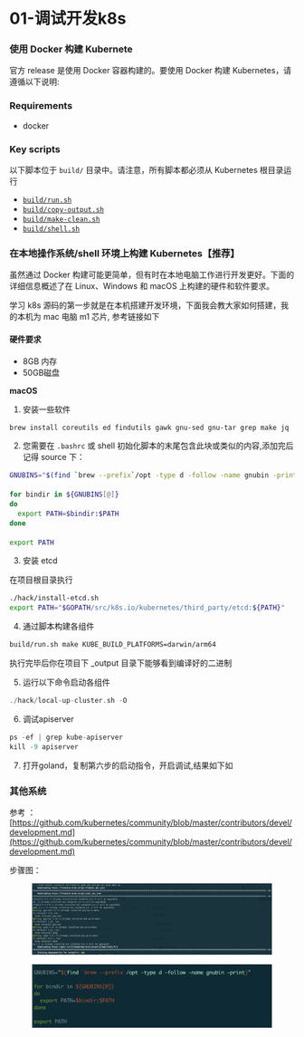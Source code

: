# 01-调试开发k8s

### 使用 Docker 构建 Kubernete

官方 release 是使用 Docker 容器构建的。要使用 Docker 构建 Kubernetes，请遵循以下说明:

### Requirements

* docker

### Key scripts

以下脚本位于 `build/` 目录中。请注意，所有脚本都必须从 Kubernetes 根目录运行

* [`build/run.sh`](https://github.com/kubernetes/kubernetes/blob/a3a49887ee73fa1108adac97a797dec02ccb00d4/build/run.sh)
* [`build/copy-output.sh`](https://github.com/kubernetes/kubernetes/blob/a3a49887ee73fa1108adac97a797dec02ccb00d4/build/copy-output.sh)
* [`build/make-clean.sh`](https://github.com/kubernetes/kubernetes/blob/a3a49887ee73fa1108adac97a797dec02ccb00d4/build/make-clean.sh)
* [`build/shell.sh`](https://github.com/kubernetes/kubernetes/blob/a3a49887ee73fa1108adac97a797dec02ccb00d4/build/shell.sh)

### 在本地操作系统/shell 环境上构建 Kubernetes【推荐】

虽然通过 Docker 构建可能更简单，但有时在本地电脑工作进行开发更好。下面的详细信息概述了在 Linux、Windows 和 macOS 上构建的硬件和软件要求。

学习 k8s 源码的第一步就是在本机搭建开发环境，下面我会教大家如何搭建，我的本机为 mac 电脑 m1 芯片, 参考链接如下

#### 硬件要求

* 8GB 内存
* 50GB磁盘

**macOS**

1. 安装一些软件

```bash
brew install coreutils ed findutils gawk gnu-sed gnu-tar grep make jq
```

2. 您需要在 `.bashrc` 或 shell 初始化脚本的末尾包含此块或类似的内容,添加完后记得 source 下：

```bash
GNUBINS="$(find `brew --prefix`/opt -type d -follow -name gnubin -print)"

for bindir in ${GNUBINS[@]}
do
  export PATH=$bindir:$PATH
done

export PATH
```

3. 安装 etcd

在项目根目录执行&#x20;

```bash
./hack/install-etcd.sh
export PATH="$GOPATH/src/k8s.io/kubernetes/third_party/etcd:${PATH}"
```

4. 通过脚本构建各组件

```bash
build/run.sh make KUBE_BUILD_PLATFORMS=darwin/arm64
```

执行完毕后你在项目下 \_output 目录下能够看到编译好的二进制

5. 运行以下命令启动各组件

```go
./hack/local-up-cluster.sh -O
```

6. 调试apiserver

```go
ps -ef | grep kube-apiserver
kill -9 apiserver
```

7. 打开goland，复制第六步的启动指令，开启调试,结果如下如

### 其他系统

参考 ： [https://github.com/kubernetes/community/blob/master/contributors/devel/development.md](https://github.com/kubernetes/community/blob/master/contributors/devel/development.md)



步骤图：

<figure><img src="../../.gitbook/assets/截屏2024-06-18 16.50.40.png" alt=""><figcaption></figcaption></figure>

<figure><img src="../../.gitbook/assets/截屏2024-06-18 16.55.07.png" alt=""><figcaption></figcaption></figure>
